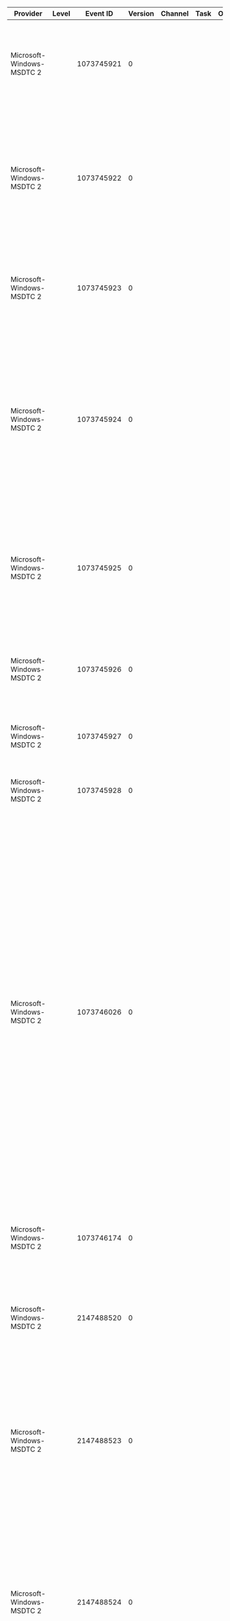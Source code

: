 Provider                   |  Level  |  Event ID    |  Version  |  Channel  |  Task  |  Opcode  |  Keyword  |  Message
---------------------------|---------|--------------|-----------|-----------|--------|----------|-----------|-------------------------------------------------------------------------------------------------------------------------------------------------------------------------------------------------------------------------------------------------------------------------------------------------------------------------------------------------------------------------------------------------------------------------------------------------------------------------------------------------------------------------------------------------------------------------------------------------------
Microsoft-Windows-MSDTC 2  |         |  1073745921  |  0        |           |        |          |           |  Failed to clean up the default DTC cluster resource setting. The default DTC cluster resource setting might be invalid. The error code returned: {param1}
Microsoft-Windows-MSDTC 2  |         |  1073745922  |  0        |           |        |          |           |  Contact = {param1} was deleted successfully. Attempt to copy the new contact = {param2} over it failed. The DTC configuration may be corrupted. The operation that failed must be retried. The error code returned: {param3}
Microsoft-Windows-MSDTC 2  |         |  1073745923  |  0        |           |        |          |           |  Failed to create DTC cluster resource. DTC cluster resource GUID specified = {param1}. The error code returned: {param2}
Microsoft-Windows-MSDTC 2  |         |  1073745924  |  0        |           |        |          |           |  Attempt to find the drive letter or Volume Guid corresponding to the cluster DTC's dependent disk resource has failed. If the dependent disk resource does not support Volume Guid information, please configure at least one dependent disk partition with a drive letter. The error code returned: {param1}
Microsoft-Windows-MSDTC 2  |         |  1073745925  |  0        |           |        |          |           |  Attempting to change the DTC cluster resource's log file path to {param1} has failed. Please verify if log path is configured to a valid dependent disk partition. The error code returned: {param2}
Microsoft-Windows-MSDTC 2  |         |  1073745926  |  0        |           |        |          |           |  Application specified a cluster resource ID: {param1}, but no DTC cluster resource could be returned. Instead, the local DTC instance was returned
Microsoft-Windows-MSDTC 2  |         |  1073745927  |  0        |           |        |          |           |  Service: {param1} is still running. Attempt to cleanup the service has failed
Microsoft-Windows-MSDTC 2  |         |  1073745928  |  0        |           |        |          |           |  Failed trying to get the state of the cluster node: {param1}.The error code returned: {param2}
Microsoft-Windows-MSDTC 2  |         |  1073746026  |  0        |           |        |          |           |  MSDTC started with the following settings: Security Configuration (OFF = 0 and ON = 1): Allow Remote Administrator = {param1}, Network Clients = {param2}, Transaction Manager Communication:  Allow Inbound Transactions = {param3}, Allow Outbound Transactions = {param4}, Transaction Internet Protocol (TIP) = {param5},  Enable XA Transactions = {param6},  Enable SNA LU 6.2 Transactions = {param1}2,  MSDTC Communications Security = {param8}, Account = {param9},  Firewall Exclusion Detected = {param1}0 Transaction Bridge Installed = {param1}1 Filtering Duplicate Events = {param7}
Microsoft-Windows-MSDTC 2  |         |  1073746174  |  0        |           |        |          |           |  Cluster API call failed with error code: {param1}. Cluster API function: {param2} Arguments: {param3}
Microsoft-Windows-MSDTC 2  |         |  2147488520  |  0        |           |        |          |           |  A caller has attempted to register an XA resource while XA transactions are disabled. Please review the MSDTC configuration settings.
Microsoft-Windows-MSDTC 2  |         |  2147488523  |  0        |           |        |          |           |  A caller has attempted to import a transaction from a remote system, but MSDTC is currently configured to disallow inbound transaction manager communication on machine '{param1}'. Please review the MS DTC configuration settings.
Microsoft-Windows-MSDTC 2  |         |  2147488524  |  0        |           |        |          |           |  A caller has attempted to export a transaction to a remote system, but MSDTC is currently configured to disallow outbound transaction manager communication on machine '{param1}'. Please review the MS DTC configuration settings.
Microsoft-Windows-MSDTC 2  |         |  2147488526  |  0        |           |        |          |           |  MSDTC encountered an error (HR=0x{param1}) while attempting to authenticate an incoming connection from system '{param2}'. The principal name is {param3}.
Microsoft-Windows-MSDTC 2  |         |  2147488527  |  0        |           |        |          |           |  MSDTC encountered an error (HR=0x{param1}) while attempting to establish a secure connection with system {param2}.
Microsoft-Windows-MSDTC 2  |         |  2147488528  |  0        |           |        |          |           |  MS DTC encountered an error while attempting to process a message from a connection with system '{param1}'. The incoming message should be from another MSDTC, but has not been authenticated as such. The principal name is '{param2}'.
Microsoft-Windows-MSDTC 2  |         |  2147536971  |  0        |           |        |          |           |  The MSDTC XA Transaction Manager called the xa_rollback function for XA resource manager '{param1}'. This call failed with an unexpected return code ({param2}): File={param3} Line={param4}.
Microsoft-Windows-MSDTC 2  |         |  2147536972  |  0        |           |        |          |           |  The MSDTC XA Transaction Manager called the xa_commit function for XA resource manager '{param1}'. This call failed with an unexpected return code ({param2}): File={param3} Line={param4}.
Microsoft-Windows-MSDTC 2  |         |  2147536973  |  0        |           |        |          |           |  The MSDTC XA Transaction Manager called the xa_open function for XA resource manager '{param1}'. This call failed with an unexpected return code ({param2}): File={param3} Line={param4}.
Microsoft-Windows-MSDTC 2  |         |  2147536975  |  0        |           |        |          |           |  The MSDTC XA Transaction Manager called the 'GetXaSwitch' function in the XA resource manager DLL '{param1}'. The call to the 'GetXaSwitch' function failed with error {param2}: File={param3} Line={param4}.
Microsoft-Windows-MSDTC 2  |         |  2147536976  |  0        |           |        |          |           |  The MSDTC XA Transaction Manager attempted to perform recovery with the XA resource manager DLL '{param1}'. The XA resource manager reported that recovery was unsuccessful (XA return code={param2}).
Microsoft-Windows-MSDTC 2  |         |  2147536977  |  0        |           |        |          |           |  The MSDTC XA Transaction Manager called the xa_open function in the XA resource manager DLL '{param1}'. This call failed with a user exception: File={param2} Line={param3}.
Microsoft-Windows-MSDTC 2  |         |  2147536978  |  0        |           |        |          |           |  The MSDTC XA Transaction Manager called the xa_close function in the XA resource manager DLL '{param1}'. This call failed with a user exception: File={param2} Line={param3}.
Microsoft-Windows-MSDTC 2  |         |  2147536979  |  0        |           |        |          |           |  The MSDTC XA Transaction Manager called the xa_recover function in the XA resource manager DLL '{param1}'. This call failed with a user exception: File={param2} Line={param3}.
Microsoft-Windows-MSDTC 2  |         |  2147536980  |  0        |           |        |          |           |  The MSDTC XA Transaction Manager called the xa_commit function in the XA resource manager DLL '{param1}'. This call failed with a user exception: File={param2} Line={param3}.
Microsoft-Windows-MSDTC 2  |         |  2147536981  |  0        |           |        |          |           |  The MSDTC XA Transaction Manager called the xa_rollback function in the XA resource manager DLL '{param1}'. This call failed with a user exception: File={param2} Line={param3}.
Microsoft-Windows-MSDTC 2  |         |  2147536982  |  0        |           |        |          |           |  The MSDTC XA Transaction Manager called the xa_prepare function in the XA resource manager DLL '{param1}'. This call failed with a user exception: File={param2} Line={param3}.
Microsoft-Windows-MSDTC 2  |         |  2147536983  |  0        |           |        |          |           |  The MSDTC XA Transaction Manager called the GetXaSwitch function in the XA resource manager DLL '{param1}'. This call failed with a user exception: File={param2} Line={param3}.
Microsoft-Windows-MSDTC 2  |         |  2147536984  |  0        |           |        |          |           |  The MSDTC XA Transaction Manager called the xa_prepare function for XA resource manager '{param1}'. This call failed with an unexpected return code ({param2}): File={param3} Line={param4}.
Microsoft-Windows-MSDTC 2  |         |  2147536985  |  0        |           |        |          |           |  The MSDTC XA Transaction Manager called the xa_commit function with the TMONEPHASE flag set for the XA resource manager '{param1}'. The call to the xa_commit function failed with an unexpected return code ({param2}): File={param3} Line={param4}.
Microsoft-Windows-MSDTC 2  |         |  2147536986  |  0        |           |        |          |           |  The MSDTC XA Transaction Manager attempted to locate the 'GetXaSwitch' function in the XA resource manager DLL. The 'GetXaSwitch' function is missing from the XA resource manager DLL {param1} : Error={param2} File={param3} Line={param4}.
Microsoft-Windows-MSDTC 2  |         |  2147536987  |  0        |           |        |          |           |  The MS DTC XA Transaction Manager called the xa_close function for XA resource manager '{param1}'. This call failed with an unexpected return code ({param2}): File={param3} Line={param4}.